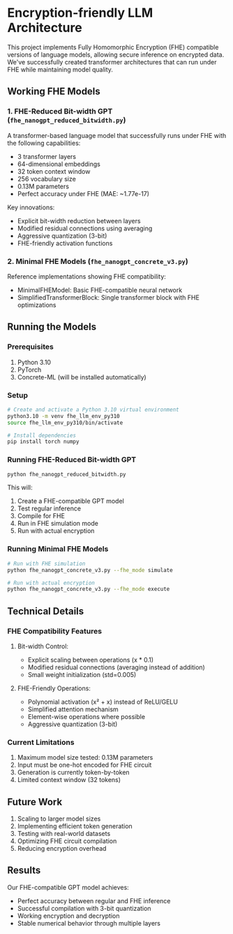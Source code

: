 # Encryption-friendly LLM Architecture

This project implements Fully Homomorphic Encryption (FHE) compatible versions of language models, allowing secure inference on encrypted data. We've successfully created transformer architectures that can run under FHE while maintaining model quality.

## Working FHE Models

### 1. FHE-Reduced Bit-width GPT (`fhe_nanogpt_reduced_bitwidth.py`)
A transformer-based language model that successfully runs under FHE with the following capabilities:
- 3 transformer layers
- 64-dimensional embeddings
- 32 token context window
- 256 vocabulary size
- 0.13M parameters
- Perfect accuracy under FHE (MAE: ~1.77e-17)

Key innovations:
- Explicit bit-width reduction between layers
- Modified residual connections using averaging
- Aggressive quantization (3-bit)
- FHE-friendly activation functions

### 2. Minimal FHE Models (`fhe_nanogpt_concrete_v3.py`)
Reference implementations showing FHE compatibility:
- MinimalFHEModel: Basic FHE-compatible neural network
- SimplifiedTransformerBlock: Single transformer block with FHE optimizations

## Running the Models

### Prerequisites
1. Python 3.10
2. PyTorch
3. Concrete-ML (will be installed automatically)

### Setup
```bash
# Create and activate a Python 3.10 virtual environment
python3.10 -m venv fhe_llm_env_py310
source fhe_llm_env_py310/bin/activate

# Install dependencies
pip install torch numpy
```

### Running FHE-Reduced Bit-width GPT
```bash
python fhe_nanogpt_reduced_bitwidth.py
```
This will:
1. Create a FHE-compatible GPT model
2. Test regular inference
3. Compile for FHE
4. Run in FHE simulation mode
5. Run with actual encryption

### Running Minimal FHE Models
```bash
# Run with FHE simulation
python fhe_nanogpt_concrete_v3.py --fhe_mode simulate

# Run with actual encryption
python fhe_nanogpt_concrete_v3.py --fhe_mode execute
```

## Technical Details

### FHE Compatibility Features
1. Bit-width Control:
   - Explicit scaling between operations (x * 0.1)
   - Modified residual connections (averaging instead of addition)
   - Small weight initialization (std=0.005)

2. FHE-Friendly Operations:
   - Polynomial activation (x² + x) instead of ReLU/GELU
   - Simplified attention mechanism
   - Element-wise operations where possible
   - Aggressive quantization (3-bit)

### Current Limitations
1. Maximum model size tested: 0.13M parameters
2. Input must be one-hot encoded for FHE circuit
3. Generation is currently token-by-token
4. Limited context window (32 tokens)

## Future Work
1. Scaling to larger model sizes
2. Implementing efficient token generation
3. Testing with real-world datasets
4. Optimizing FHE circuit compilation
5. Reducing encryption overhead

## Results
Our FHE-compatible GPT model achieves:
- Perfect accuracy between regular and FHE inference
- Successful compilation with 3-bit quantization
- Working encryption and decryption
- Stable numerical behavior through multiple layers